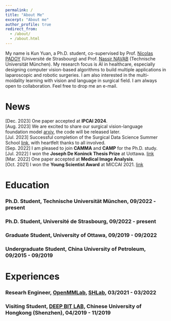 ```yaml
---
permalink: /
title: "About Me"
excerpt: "About me"
author_profile: true
redirect_from: 
  - /about/
  - /about.html
---
```


My name is Kun Yuan, a Ph.D. student, co-supervised by Prof. [Nicolas PADOY](http://camma.u-strasbg.fr/npadoy) (Université de Strasbourg) and Prof. [Nassir NAVAB](https://www.professoren.tum.de/navab-nassir) (Technische Universität München). My research focus is AI in healthcare, especially designing computer vision-based algorithms to build multiple applications in laparoscopic and robotic surgeries. I am also interested in the multi-moidality learning with vision and language in surgical field. I am always open to collaboration. Feel free to drop me an e-mail.

News
======
[Dec. 2023] One paper accepted at **IPCAI 2024**.              
[Aug. 2023] We are excited to share our surgical vision-language foundation model [arxiv](https://arxiv.org/abs/2307.15220), the code will be released later.             
[Jul. 2023] Successful completion of the Surgical Data Science Summer School [link](https://www.edu4sds.org/), with heartfelt thanks to all involved.                             
[Sep. 2022] I am pleased to join **CAMMA** and **CAMP** for the Ph.D. study.             
[Jul. 2022] I won the **Joseph De Koninck Thesis Prize** at Uottawa. [link](https://www.uottawa.ca/study/graduate-studies/thesis-prizes-contests)               
[Mar. 2022] One paper accepted at **Medical Image Analysis**.            
[Oct. 2021] I won the **Young Scientist Award** at MICCAI 2021. [link](http://www.miccai.org/about-miccai/awards/best-paper-award-and-young-scientist-award/)

Education
======

### Ph.D. Student, Technische Universität München, 09/2022 - present   

### Ph.D. Student, Université de Strasbourg, 09/2022 - present 

### Graduate Student, University of Ottawa, 09/2019 - 09/2022        

### Undergraduate Student, China University of Petroleum, 09/2015 - 09/2019         

Experiences
======

### Researh Engineer, [OpenMMLab](https://openmmlab.com/), [SHLab](https://www.shlab.org.cn/),  03/2021 - 03/2022  

### Visiting Student, [DEEP BIT LAB](https://mypage.cuhk.edu.cn/academics/lizhen/), Chinese University of Hongkong (Shenzhen), 04/2019 - 11/2019        
